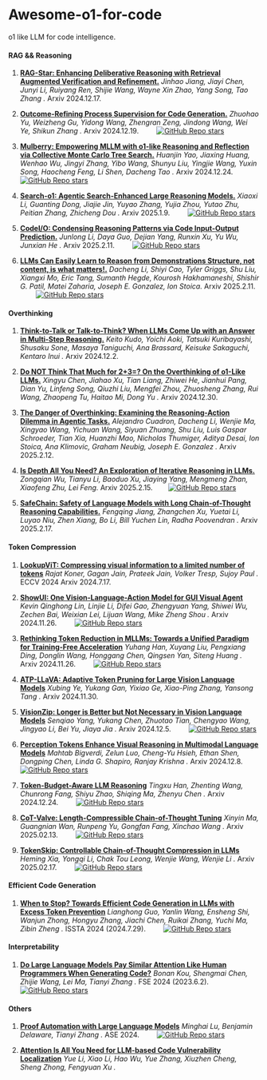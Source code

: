# Awesome-o1-for-code


o1 like LLM for code intelligence.

#### RAG && Reasoning
1. [**RAG-Star: Enhancing Deliberative Reasoning with Retrieval Augmented Verification and Refinement.**](https://arxiv.org/abs/2412.12881) *Jinhao Jiang, Jiayi Chen, Junyi Li, Ruiyang Ren, Shijie Wang, Wayne Xin Zhao, Yang Song, Tao Zhang
.* Arxiv 2024.12.17. &nbsp;&nbsp;&nbsp;&nbsp;&nbsp;&nbsp;&nbsp;

2. [**Outcome-Refining Process Supervision for Code Generation.**](https://arxiv.org/abs/2403.03163) *Zhuohao Yu, Weizheng Gu, Yidong Wang, Zhengran Zeng, Jindong Wang, Wei Ye, Shikun Zhang
.* Arxiv 2024.12.19. &nbsp;&nbsp;&nbsp;&nbsp;&nbsp;&nbsp;&nbsp; [![GitHub Repo stars](https://img.shields.io/github/stars/zhuohaoyu/ORPS)](https://github.com/zhuohaoyu/ORPS)

3. [**Mulberry: Empowering MLLM with o1-like Reasoning and Reflection via Collective Monte Carlo Tree Search.**](https://arxiv.org/abs/2412.18319) *Huanjin Yao, Jiaxing Huang, Wenhao Wu, Jingyi Zhang, Yibo Wang, Shunyu Liu, Yingjie Wang, Yuxin Song, Haocheng Feng, Li Shen, Dacheng Tao
.* Arxiv 2024.12.24. &nbsp;&nbsp;&nbsp;&nbsp;&nbsp;&nbsp;&nbsp; [![GitHub Repo stars](https://img.shields.io/github/stars/HJYao00/Mulberry)](https://github.com/HJYao00/Mulberry)

4. [**Search-o1: Agentic Search-Enhanced Large Reasoning Models.**](https://arxiv.org/pdf/2501.05366) *Xiaoxi Li, Guanting Dong, Jiajie Jin, Yuyao Zhang, Yujia Zhou, Yutao Zhu, Peitian Zhang, Zhicheng Dou
.* Arxiv 2025.1.9. &nbsp;&nbsp;&nbsp;&nbsp;&nbsp;&nbsp;&nbsp; [![GitHub Repo stars](https://img.shields.io/github/stars/sunnynexus/Search-o1)](https://github.com/sunnynexus/Search-o1)


5. [**CodeI/O: Condensing Reasoning Patterns via Code Input-Output Prediction.**](https://arxiv.org/abs/2502.07316) *Junlong Li, Daya Guo, Dejian Yang, Runxin Xu, Yu Wu, Junxian He
.* Arxiv 2025.2.11. &nbsp;&nbsp;&nbsp;&nbsp;&nbsp;&nbsp;&nbsp; [![GitHub Repo stars](https://img.shields.io/github/stars/hkust-nlp/CodeIO)](https://github.com/hkust-nlp/CodeIO)


6. [**LLMs Can Easily Learn to Reason from Demonstrations Structure, not content, is what matters!.**](https://arxiv.org/abs/2502.07316) *Dacheng Li, Shiyi Cao, Tyler Griggs, Shu Liu, Xiangxi Mo, Eric Tang, Sumanth Hegde, Kourosh Hakhamaneshi, Shishir G. Patil, Matei Zaharia, Joseph E. Gonzalez, Ion Stoica.* Arxiv 2025.2.11. &nbsp;&nbsp;&nbsp;&nbsp;&nbsp;&nbsp;&nbsp; [![GitHub Repo stars](https://img.shields.io/github/stars/NovaSky-AI/SkyThought)](https://github.com/NovaSky-AI/SkyThought)






#### Overthinking

1. [**Think-to-Talk or Talk-to-Think? When LLMs Come Up with an Answer in Multi-Step Reasoning.**](https://arxiv.org/abs/2412.01113) *Keito Kudo, Yoichi Aoki, Tatsuki Kuribayashi, Shusaku Sone, Masaya Taniguchi, Ana Brassard, Keisuke Sakaguchi, Kentaro Inui
.* Arxiv 2024.12.2.

2. [**Do NOT Think That Much for 2+3=? On the Overthinking of o1-Like LLMs.**](https://arxiv.org/abs/2412.21187) *Xingyu Chen, Jiahao Xu, Tian Liang, Zhiwei He, Jianhui Pang, Dian Yu, Linfeng Song, Qiuzhi Liu, Mengfei Zhou, Zhuosheng Zhang, Rui Wang, Zhaopeng Tu, Haitao Mi, Dong Yu
.* Arxiv 2024.12.30.

3. [**The Danger of Overthinking: Examining the Reasoning-Action Dilemma in Agentic Tasks.**](https://arxiv.org/abs/2502.08235) *Alejandro Cuadron, Dacheng Li, Wenjie Ma, Xingyao Wang, Yichuan Wang, Siyuan Zhuang, Shu Liu, Luis Gaspar Schroeder, Tian Xia, Huanzhi Mao, Nicholas Thumiger, Aditya Desai, Ion Stoica, Ana Klimovic, Graham Neubig, Joseph E. Gonzalez
.* Arxiv 2025.2.12.

4. [**Is Depth All You Need? An Exploration of Iterative Reasoning in LLMs.**](https://arxiv.org/abs/2502.10858) *Zongqian Wu, Tianyu Li, Baoduo Xu, Jiaying Yang, Mengmeng Zhan, Xiaofeng Zhu, Lei Feng.* Arxiv 2025.2.15.&nbsp;&nbsp;&nbsp;&nbsp;&nbsp;&nbsp;&nbsp; [![GitHub Repo stars](https://img.shields.io/github/stars/zongqianwu/breadth)](https://github.com/zongqianwu/breadth)


5. [**SafeChain: Safety of Language Models with Long Chain-of-Thought Reasoning Capabilities.**](https://arxiv.org/abs/2502.12025) *Fengqing Jiang, Zhangchen Xu, Yuetai Li, Luyao Niu, Zhen Xiang, Bo Li, Bill Yuchen Lin, Radha Poovendran
.* Arxiv 2025.2.17.





#### Token Compression

1. [**LookupViT: Compressing visual information to a limited number of tokens**](https://arxiv.org/abs/2407.12753) *Rajat Koner, Gagan Jain, Prateek Jain, Volker Tresp, Sujoy Paul
.* ECCV 2024 Arxiv 2024.7.17. &nbsp;&nbsp;&nbsp;&nbsp;&nbsp;&nbsp;&nbsp;


2. [**ShowUI: One Vision-Language-Action Model for GUI Visual Agent**](https://arxiv.org/abs/2412.21187) *Kevin Qinghong Lin, Linjie Li, Difei Gao, Zhengyuan Yang, Shiwei Wu, Zechen Bai, Weixian Lei, Lijuan Wang, Mike Zheng Shou
.* Arxiv 2024.11.26. &nbsp;&nbsp;&nbsp;&nbsp;&nbsp;&nbsp;&nbsp; [![GitHub Repo stars](https://img.shields.io/github/stars/showlab/ShowUI)](https://github.com/showlab/ShowUI)

3. [**Rethinking Token Reduction in MLLMs: Towards a Unified Paradigm for Training-Free Acceleration**](https://arxiv.org/pdf/2411.17686) *Yuhang Han, Xuyang Liu, Pengxiang Ding, Donglin Wang, Honggang Chen, Qingsen Yan, Siteng Huang
.* Arxiv 2024.11.26. &nbsp;&nbsp;&nbsp;&nbsp;&nbsp;&nbsp;&nbsp; [![GitHub Repo stars](https://img.shields.io/github/stars/kawhiiiileo/FiCoCo)](https://github.com/kawhiiiileo/FiCoCo)


4. [**ATP-LLaVA: Adaptive Token Pruning for Large Vision Language Models**](https://arxiv.org/pdf/2412.00447) *Xubing Ye, Yukang Gan, Yixiao Ge, Xiao-Ping Zhang, Yansong Tang
.* Arxiv 2024.11.30. &nbsp;&nbsp;&nbsp;&nbsp;&nbsp;&nbsp;&nbsp;


5. [**VisionZip: Longer is Better but Not Necessary in Vision Language Models**](https://arxiv.org/abs/2412.04467) *Senqiao Yang, Yukang Chen, Zhuotao Tian, Chengyao Wang, Jingyao Li, Bei Yu, Jiaya Jia
.* Arxiv 2024.12.5. &nbsp;&nbsp;&nbsp;&nbsp;&nbsp;&nbsp;&nbsp; [![GitHub Repo stars](https://img.shields.io/github/stars/dvlab-research/VisionZip)](https://github.com/dvlab-research/VisionZip)


6. [**Perception Tokens Enhance Visual Reasoning in Multimodal Language Models**](https://arxiv.org/abs/2412.03548) *Mahtab Bigverdi, Zelun Luo, Cheng-Yu Hsieh, Ethan Shen, Dongping Chen, Linda G. Shapiro, Ranjay Krishna
.* Arxiv 2024.12.8. &nbsp;&nbsp;&nbsp;&nbsp;&nbsp;&nbsp;&nbsp; [![GitHub Repo stars](https://img.shields.io/github/stars/mahtabbigverdi/Aurora/tree/main)](https://github.com/mahtabbigverdi/Aurora)


7. [**Token-Budget-Aware LLM Reasoning**](https://arxiv.org/abs/2412.18547) *Tingxu Han, Zhenting Wang, Chunrong Fang, Shiyu Zhao, Shiqing Ma, Zhenyu Chen
.* Arxiv 2024.12.24. &nbsp;&nbsp;&nbsp;&nbsp;&nbsp;&nbsp;&nbsp; [![GitHub Repo stars](https://img.shields.io/github/stars/GeniusHTX/TALE)](https://github.com/GeniusHTX/TALE)

8. [**CoT-Valve: Length-Compressible Chain-of-Thought Tuning**](https://arxiv.org/abs/2502.09601) *Xinyin Ma, Guangnian Wan, Runpeng Yu, Gongfan Fang, Xinchao Wang
.* Arxiv 2025.02.13. &nbsp;&nbsp;&nbsp;&nbsp;&nbsp;&nbsp;&nbsp; [![GitHub Repo stars](https://img.shields.io/github/stars/horseee/CoT-Valve)](https://github.com/horseee/CoT-Valve)

9. [**TokenSkip: Controllable Chain-of-Thought Compression in LLMs**](https://arxiv.org/abs/2502.12067) *Heming Xia, Yongqi Li, Chak Tou Leong, Wenjie Wang, Wenjie Li
.* Arxiv 2025.02.17. &nbsp;&nbsp;&nbsp;&nbsp;&nbsp;&nbsp;&nbsp; [![GitHub Repo stars](https://img.shields.io/github/stars/hemingkx/TokenSkip)](https://github.com/hemingkx/TokenSkip)










#### Efficient Code Generation
1. [**When to Stop? Towards Efficient Code Generation in LLMs with Excess Token Prevention**](https://arxiv.org/abs/2412.21187) *Lianghong Guo, Yanlin Wang, Ensheng Shi, Wanjun Zhong, Hongyu Zhang, Jiachi Chen, Ruikai Zhang, Yuchi Ma, Zibin Zheng
.* ISSTA 2024 (2024.7.29). &nbsp;&nbsp;&nbsp;&nbsp;&nbsp;&nbsp;&nbsp; [![GitHub Repo stars](https://img.shields.io/github/stars/DeepSoftwareAnalytics/CodeFast)](https://github.com/DeepSoftwareAnalytics/CodeFast)


#### Interpretability
1. [**Do Large Language Models Pay Similar Attention Like Human Programmers When Generating Code?**](https://arxiv.org/abs/2306.01220) *Bonan Kou, Shengmai Chen, Zhijie Wang, Lei Ma, Tianyi Zhang
.* FSE 2024 (2023.6.2). &nbsp;&nbsp;&nbsp;&nbsp;&nbsp;&nbsp;&nbsp; [![GitHub Repo stars](https://img.shields.io/github/stars/BonanKou/Attention-Alignment-Empirical-Study)](https://github.com/BonanKou/Attention-Alignment-Empirical-Study)


#### Others
1. [**Proof Automation with Large Language Models**](https://dl.acm.org/doi/10.1145/3691620.3695521) *Minghai Lu, Benjamin Delaware, Tianyi Zhang
.* ASE 2024. &nbsp;&nbsp;&nbsp;&nbsp;&nbsp;&nbsp;&nbsp; [![GitHub Repo stars](https://img.shields.io/github/stars/lachinygair/PALM)](https://github.com/lachinygair/PALM)


2. [**Attention Is All You Need for LLM-based Code Vulnerability Localization**](https://dl.acm.org/doi/10.1145/3691620.3695521) *Yue Li, Xiao Li, Hao Wu, Yue Zhang, Xiuzhen Cheng, Sheng Zhong, Fengyuan Xu
.*


